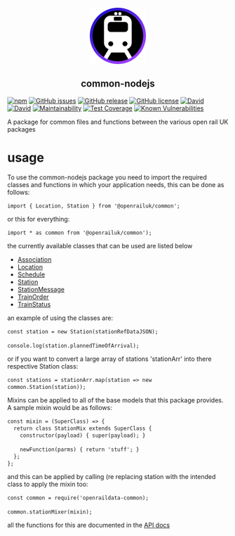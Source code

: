 <p align="center"> 
<img src="./docs/images/openrailUK.png">
</p>
<h2 align="center">common-nodejs</h2>

[![npm](https://img.shields.io/npm/dt/openraildata-common.svg)]()
[![GitHub issues](https://img.shields.io/github/issues/CarbonCollins/openraildata-common-nodejs.svg)](https://github.com/CarbonCollins/openraildata-common-nodejs/issues)
[![GitHub release](https://img.shields.io/github/release/CarbonCollins/openraildata-common-nodejs.svg)]()
[![GitHub license](https://img.shields.io/badge/license-MIT-blue.svg)](https://raw.githubusercontent.com/CarbonCollins/openraildata-common-nodejs/master/LICENSE)
[![David](https://img.shields.io/david/CarbonCollins/openraildata-common-nodejs.svg)]()
[![David](https://img.shields.io/david/dev/CarbonCollins/openraildata-common-nodejs.svg)]()
[![Maintainability](https://api.codeclimate.com/v1/badges/d565af9f95f072c98381/maintainability)](https://codeclimate.com/github/CarbonCollins/openraildata-common-nodejs/maintainability)
[![Test Coverage](https://api.codeclimate.com/v1/badges/d565af9f95f072c98381/test_coverage)](https://codeclimate.com/github/CarbonCollins/openraildata-common-nodejs/test_coverage)
[![Known Vulnerabilities](https://snyk.io/test/github/carboncollins/openraildata-common-nodejs/badge.svg)](https://snyk.io/test/github/carboncollins/openraildata-common-nodejs)

A package for common files and functions between the various open rail UK packages

# usage

To use the common-nodejs package you need to import the required classes and functions in which your application needs, this can be done as follows:
```
import { Location, Station } from '@openrailuk/common';
```
or this for everything:
```
import * as common from '@openrailuk/common');

```

the currently available classes that can be used are listed below

- [Association](./docs/api.md#module_openraildata/common+Association)
- [Location](./docs/api.md#module_openraildata/common+Location)
- [Schedule](./docs/api.md#module_openraildata/common+Schedule)
- [Station](./docs/api.md#module_openraildata/common+Station)
- [StationMessage](./docs/api.md#module_openraildata/common+StationMessage)
- [TrainOrder](./docs/api.md#module_openraildata/common+TrainOrder)
- [TrainStatus](./docs/api.md#module_openraildata/common+TrainStatus)

an example of using the classes are:

```
const station = new Station(stationRefDataJSON);

console.log(station.plannedTimeOfArrival);
```

or if you want to convert a large array of stations 'stationArr' into there respective Station class:

```
const stations = stationArr.map(station => new common.Station(station));
```

Mixins can be applied to all of the base models that this package provides. A sample mixin would be as follows:

```
const mixin = (SuperClass) => {
  return class StationMix extends SuperClass {
    constructor(payload) { super(payload); }

    newFunction(parms) { return 'stuff'; }
  };
};
```

and this can be applied by calling (re replacing station with the intended class to apply the mixin too:

```
const common = require('openraildata-common);

common.stationMixer(mixin);
```

all the functions for this are documented in the <a href="./docs/api.md">API docs</a>